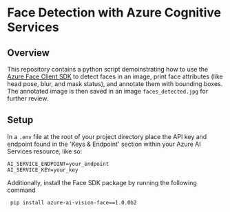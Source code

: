# Face Detection with Azure Cognitive Services

## Overview
This repository contains a python script demoinstrating how to use the [Azure Face Client SDK](https://learn.microsoft.com/en-us/python/api/overview/azure/ai-vision-face-readme?view=azure-python-preview) to detect faces in an image, print face attributes (like head pose, blur, and mask status), and annotate them with bounding boxes. The annotated image is then saved in an image `faces_detected.jpg` for further review.

## Setup

In a `.env` file at the root of your project directory place the API key and endpoint found in the 'Keys & Endpoint' section within your Azure AI Services resource, like so:

```
AI_SERVICE_ENDPOINT=your_endpoint
AI_SERVICE_KEY=your_key
```

Additionally, install the Face SDK package by running the following command

```
 pip install azure-ai-vision-face==1.0.0b2
```
